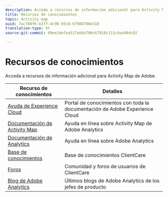 ```yaml
---
description: Acceda a recursos de información adicional para Activity Map de Adobe.
title: Recursos de conocimientos
topic: Activity map
uuid: 7ac780f6-b37f-4c96-93c0-67988798e318
translation-type: ht
source-git-commit: 99ee24efaa517e8da700c67818c111c4aa90dc02

---
```



# Recursos de conocimientos

Acceda a recursos de información adicional para Activity Map de Adobe.

| Recurso de conocimientos | Detalles |
|---|---|
| [Ayuda de Experience Cloud](https://helpx.adobe.com/es/support/experience-cloud.html) | Portal de conocimientos con toda la documentación de Adobe Experience Cloud |
| [Documentación de Activity Map](/help/analyze/activity-map/activity-map.md) | Ayuda en línea sobre Activity Map de Adobe Analytics |
| [Documentación de Analytics](/help/landing/home.md) | Ayuda en línea sobre Adobe Analytics |
| [Base de conocimientos](https://helpx.adobe.com/es/support/analytics.html) | Base de conocimientos ClientCare |
| [Foros](https://forums.adobe.com/community/experience-cloud/analytics-cloud/analytics) | Comunidad y foros de usuarios de ClientCare |
| [Blog de Adobe Analytics](https://blogs.adobe.com/digitalmarketing/analytics/) | Últimos blogs de Adobe Analytics de los jefes de producto |
